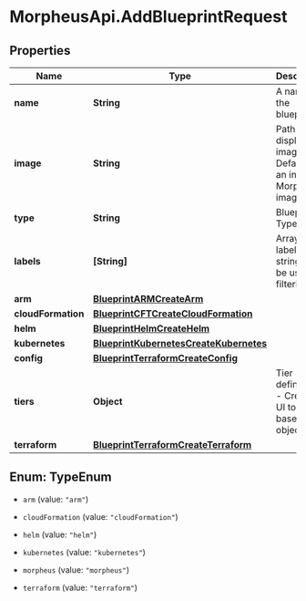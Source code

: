 # MorpheusApi.AddBlueprintRequest

## Properties

Name | Type | Description | Notes
------------ | ------------- | ------------- | -------------
**name** | **String** | A name for the blueprint | 
**image** | **String** | Path to display image. Defaults to an internal Morpheus image. | [optional] 
**type** | **String** | Blueprint Type | 
**labels** | **[String]** | Array of label strings, can be used for filtering. | [optional] 
**arm** | [**BlueprintARMCreateArm**](BlueprintARMCreateArm.md) |  | 
**cloudFormation** | [**BlueprintCFTCreateCloudFormation**](BlueprintCFTCreateCloudFormation.md) |  | 
**helm** | [**BlueprintHelmCreateHelm**](BlueprintHelmCreateHelm.md) |  | 
**kubernetes** | [**BlueprintKubernetesCreateKubernetes**](BlueprintKubernetesCreateKubernetes.md) |  | 
**config** | [**BlueprintTerraformCreateConfig**](BlueprintTerraformCreateConfig.md) |  | [optional] 
**tiers** | **Object** | Tier definitions - Create in UI to view a baseline for object | 
**terraform** | [**BlueprintTerraformCreateTerraform**](BlueprintTerraformCreateTerraform.md) |  | 



## Enum: TypeEnum


* `arm` (value: `"arm"`)

* `cloudFormation` (value: `"cloudFormation"`)

* `helm` (value: `"helm"`)

* `kubernetes` (value: `"kubernetes"`)

* `morpheus` (value: `"morpheus"`)

* `terraform` (value: `"terraform"`)




